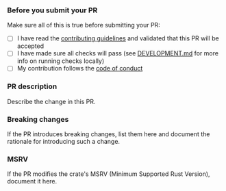 ### Before you submit your PR

Make sure all of this is true before submitting your PR:

- [ ] I have read the [contributing guidelines](https://github.com/clechasseur/gratte/blob/main/CONTRIBUTING.md) and validated that this PR will be accepted
- [ ] I have made sure all checks will pass (see [DEVELOPMENT.md](https://github.com/clechasseur/gratte/blob/main/DEVELOPMENT.md) for more info on running checks locally)
- [ ] My contribution follows the [code of conduct](https://github.com/clechasseur/gratte/blob/main/CODE_OF_CONDUCT.md)

### PR description

Describe the change in this PR.

### Breaking changes

If the PR introduces breaking changes, list them here and document the rationale for introducing such a change.

### MSRV

If the PR modifies the crate's MSRV (Minimum Supported Rust Version), document it here.
